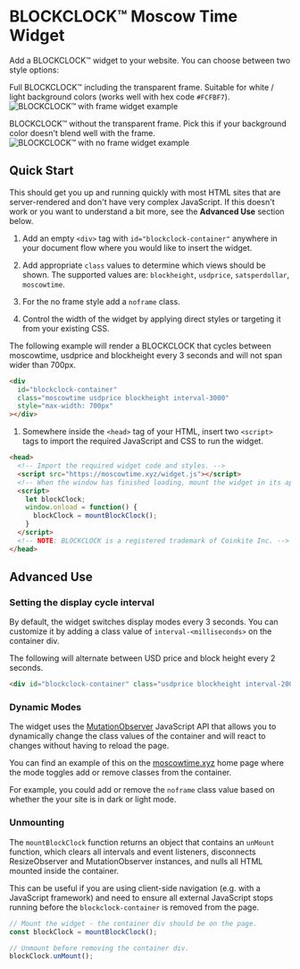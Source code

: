 # BLOCKCLOCK™ Moscow Time Widget

Add a BLOCKCLOCK™ widget to your website. You can choose between two style options:

Full BLOCKCLOCK™ including the transparent frame. Suitable for white / light background colors (works well with hex code `#FCFBF7`).
![BLOCKCLOCK™ with frame widget example](widget-example-with-frame.webp)

BLOCKCLOCK™ without the transparent frame. Pick this if your background color doesn't blend well with the frame.
![BLOCKCLOCK™ with no frame widget example](widget-example-no-frame.webp)

## Quick Start

This should get you up and running quickly with most HTML sites that are server-rendered and don't have very complex JavaScript. If this doesn't work or you want to understand a bit more, see the **Advanced Use** section below.

1. Add an empty `<div>` tag with `id="blockclock-container"` anywhere in your document flow where you would like to insert the widget.

1. Add appropriate `class` values to determine which views should be shown. The supported values are: `blockheight`, `usdprice`, `satsperdollar`, `moscowtime`.

1. For the no frame style add a `noframe` class.

1. Control the width of the widget by applying direct styles or targeting it from your existing CSS.

  The following example will render a BLOCKCLOCK that cycles between moscowtime, usdprice and blockheight every 3 seconds and will not span wider than 700px.

  ```html
  <div
    id="blockclock-container"
    class="moscowtime usdprice blockheight interval-3000"
    style="max-width: 700px"
  ></div>
  ```

1. Somewhere inside the `<head>` tag of your HTML, insert two `<script>` tags to import the required JavaScript and CSS to run the widget.

  ```html
  <head>
    <!-- Import the required widget code and styles. -->
    <script src="https://moscowtime.xyz/widget.js"></script>
    <!-- When the window has finished loading, mount the widget in its appropriate place. -->
    <script>
      let blockClock;
      window.onload = function() {
        blockClock = mountBlockClock();
      }
    </script>
    <!-- NOTE: BLOCKCLOCK is a registered trademark of Coinkite Inc. -->
  </head>
  ```

## Advanced Use

### Setting the display cycle interval

By default, the widget switches display modes every 3 seconds. You can customize it by adding a class value of `interval-<milliseconds>` on the container div.

The following will alternate between USD price and block height every 2 seconds.

```html
<div id="blockclock-container" class="usdprice blockheight interval-2000"></div>
```

### Dynamic Modes

The widget uses the [MutationObserver](https://developer.mozilla.org/en-US/docs/Web/API/MutationObserver) JavaScript API that allows you to dynamically change the class values of the container and will react to changes without having to reload the page.

You can find an example of this on the [moscowtime.xyz](/) home page where the mode toggles add or remove classes from the container.

For example, you could add or remove the `noframe` class value based on whether the your site is in dark or light mode.

### Unmounting

The `mountBlockClock` function returns an object that contains an `unMount` function, which clears all intervals and event listeners, disconnects ResizeObserver and MutationObserver instances, and nulls all HTML mounted inside the container.

This can be useful if you are using client-side navigation (e.g. with a JavaScript framework) and need to ensure all external JavaScript stops running before the `blockclock-container` is removed from the page.

```javascript
// Mount the widget - the container div should be on the page.
const blockClock = mountBlockClock();

// Unmount before removing the container div.
blockClock.unMount();
```
